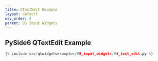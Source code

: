 ```yaml
---
title: QTextEdit Example
layout: default
nav_order: 4
parent: 05 Input Widgets
---
```


## PySide6 QTextEdit Example

```python
{% include src/qtwidgetsexamples/05_input_widgets/04_text_edit.py %}
```
